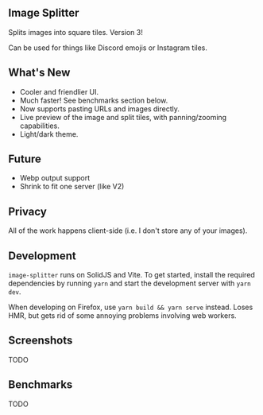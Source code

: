 ## Image Splitter

Splits images into square tiles. Version 3!

Can be used for things like Discord emojis or Instagram tiles.

## What's New

- Cooler and friendlier UI.
- Much faster! See benchmarks section below.
- Now supports pasting URLs and images directly.
- Live preview of the image and split tiles, with panning/zooming capabilities.
- Light/dark theme.

## Future

- Webp output support
- Shrink to fit one server (like V2)

## Privacy

All of the work happens client-side (i.e. I don't store any of your images).

## Development

`image-splitter` runs on SolidJS and Vite. To get started, install the required dependencies by running `yarn` and start the development server with `yarn dev`.

When developing on Firefox, use `yarn build && yarn serve` instead. Loses HMR, but gets rid of some annoying problems involving web workers.

## Screenshots

TODO

## Benchmarks

TODO
